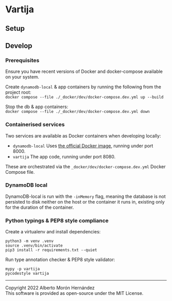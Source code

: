 # Vartija


## Setup


## Develop

### Prerequisites
Ensure you have recent versions of Docker and docker-compose available on your system.

Create `dynamodb-local` & app containers by running the following from the project root:  
`docker compose --file ./_docker/dev/docker-compose.dev.yml up --build`

Stop the db & app containers:  
`docker compose --file ./_docker/dev/docker-compose.dev.yml down`

### Containerised services
Two services are available as Docker containers when developing locally:  
- `dynamodb-local` Uses [the official Docker image](https://hub.docker.com/r/amazon/dynamodb-local/), running under port 8000.
- `vartija` The app code, running under port 8080.

These are orchestrated via the `_docker/dev/docker-compose.dev.yml` Docker Compose file.

### DynamoDB local
DynamoDB-local is run with the `-inMemory` flag, meaning the database is not 
persisted to disk neither on the host or the container it runs in, existing only 
for the duration of the container.

### Python typings & PEP8 style compliance
Create a virtualenv and install dependencies:
```
python3 -m venv .venv
source .venv/bin/activate
pip3 install -r requirements.txt --quiet
```

Run type annotation checker & PEP8 style validator:
```
mypy -p vartija
pycodestyle vartija
```


---
Copyright 2022 Alberto Morón Hernández  
This software is provided as open-source under the MIT License.